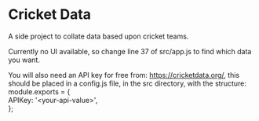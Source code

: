 # Cricket Data

A side project to collate data based upon cricket teams.  
  
Currently no UI available, so change line 37 of src/app.js to find which data you want.  

You will also need an API key for free from: https://cricketdata.org/, this should be placed in a config.js file, in the src directory, with the structure:  
module.exports = {  
    APIKey: '\<your-api-value\>',  
};  
